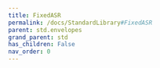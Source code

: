 ```yaml
---
title: FixedASR
permalink: /docs/StandardLibrary#FixedASR
parent: std.envelopes
grand_parent: std
has_children: False
nav_order: 0
---
```

